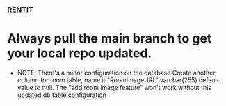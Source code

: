 ### RENTIT

# Always pull the main branch to get your local repo updated.

- NOTE: There's a minor configuration on the database
  Create another column for room table, name it "RoomImageURL" varchar(255) default value to null. The "add room image feature" won't work without this updated db table configuration
